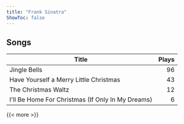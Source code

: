 ```yaml
---
title: "Frank Sinatra"
ShowToc: false
---
```


## Songs
Title | Plays 
----- | -----: 
Jingle Bells | 96
Have Yourself a Merry Little Christmas | 43
The Christmas Waltz | 12
I'll Be Home For Christmas (If Only In My Dreams) | 6

{{< more >}}